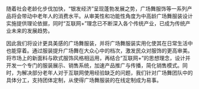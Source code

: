 随着社会老龄化步伐加快，“银发经济”呈现蓬勃发展之势，广场舞服饰等一系列产品将会带动中老年人的消费水平。从审美性和功能性角度为中高龄广场舞服装设计实施提供理论依据，同时“互联网+”理念已不断深入各个传统产业，已成为传统产业未来的发展趋势。

因此我们将设计更具美感的广场舞服装，并将广场舞服装实用化使其在日常生活中也能穿着。通过服装提升广场舞在大众心中的档次，激发民众对服饰的更高审美。将市场上的新面料与欧式服饰风格相运用，再结合“互联网+”的思想理念，设计并开发一个专门的服装展示、销售系统，加速产品推广与传播，简化销售模式。同时，为解决部分老年人对于互联网使用经验缺乏的问题，我们针对广场舞团队中的具体分工，支持团体定制，从使得广场舞服装的在线定制成为易事。